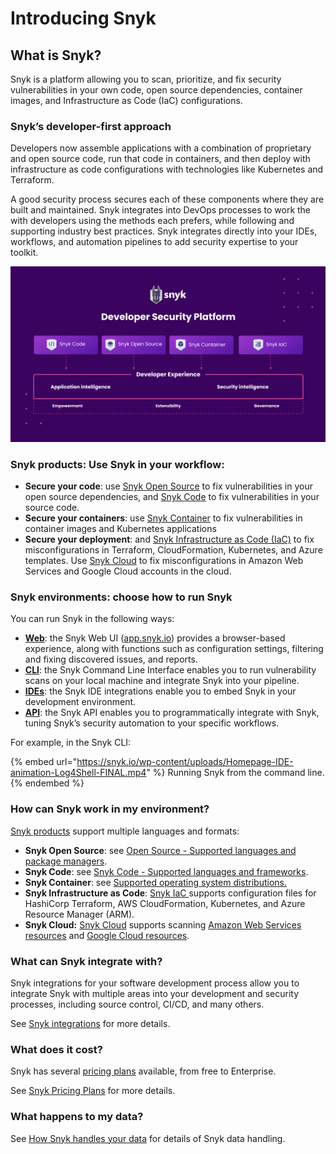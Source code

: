 # Introducing Snyk

## What is Snyk?

Snyk is a platform allowing you to scan, prioritize, and fix security vulnerabilities in your own code, open source dependencies, container images, and Infrastructure as Code (IaC) configurations.

### Snyk’s developer-first approach

Developers now assemble applications with a combination of proprietary and open source code, run that code in containers, and then deploy with infrastructure as code configurations with technologies like Kubernetes and Terraform.

A good security process secures each of these components where they are built and maintained. Snyk integrates into DevOps processes to work the with developers using the methods each prefers, while following and supporting industry best practices. Snyk integrates directly into your IDEs, workflows, and automation pipelines to add security expertise to your toolkit.

![](<../../.gitbook/assets/image (70).png>)

### Snyk products: Use Snyk in your workflow:

* **Secure your code**: use [Snyk Open Source](../../products/snyk-open-source/) to fix vulnerabilities in your open source dependencies, and [Snyk Code](../../products/snyk-code/) to fix vulnerabilities in your source code.
* **Secure your containers**: use [Snyk Container](../../products/snyk-container/) to fix vulnerabilities in container images and Kubernetes applications
* **Secure your deployment**: and [Snyk Infrastructure as Code (IaC)](../../products/snyk-infrastructure-as-code/) to fix misconfigurations in Terraform, CloudFormation, Kubernetes, and Azure templates. Use [Snyk Cloud](../../products/snyk-cloud/) to fix misconfigurations in Amazon Web Services and Google Cloud accounts in the cloud.

### Snyk environments: choose how to run Snyk

You can run Snyk in the following ways:

* [**Web**](snyk-web-ui/): the Snyk Web UI ([app.snyk.io](https://app.snyk.io)) provides a browser-based experience, along with functions such as configuration settings, filtering and fixing discovered issues, and reports.
* [**CLI**](https://docs.snyk.io/snyk-cli): the Snyk Command Line Interface enables you to run vulnerability scans on your local machine and integrate Snyk into your pipeline.
* [**IDEs**](../../ide-tools/): the Snyk IDE integrations enable you to embed Snyk in your development environment.
* [**API**](https://support.snyk.io/hc/en-us/categories/360000665657-Snyk-API): the Snyk API enables you to programmatically integrate with Snyk, tuning Snyk’s security automation to your specific workflows.

For example, in the Snyk CLI:

{% embed url="https://snyk.io/wp-content/uploads/Homepage-IDE-animation-Log4Shell-FINAL.mp4" %}
Running Snyk from the command line.
{% endembed %}

### How can Snyk work in my environment?

[Snyk products](../broken-reference/) support multiple languages and formats:

* **Snyk Open Source**: see [Open Source - Supported languages and package managers](../../products/snyk-open-source/language-and-package-manager-support/).
* **Snyk Code**: see [Snyk Code - Supported languages and frameworks](../../products/snyk-code/snyk-code-language-and-framework-support.md).
* **Snyk Container**: see [Supported operating system distributions.](../../products/snyk-container/supported-operating-system-distributions.md)
* **Snyk Infrastructure as Code**: [Snyk IaC ](../../products/snyk-infrastructure-as-code/)supports configuration files for HashiCorp Terraform, AWS CloudFormation, Kubernetes, and Azure Resource Manager (ARM).
* **Snyk Cloud:** [Snyk Cloud](../../products/snyk-cloud/) supports scanning [Amazon Web Services resources](../../products/snyk-cloud/supported-aws-resources-for-snyk-cloud.md) and [Google Cloud resources](../../products/snyk-cloud/getting-started-with-snyk-cloud-google/).

### What can Snyk integrate with?

Snyk integrations for your software development process allow you to integrate Snyk with multiple areas into your development and security processes, including source control, CI/CD, and many others.

See [Snyk integrations](https://docs.snyk.io/integrations) for more details.

### **What does it cost?**

Snyk has several [pricing plans](https://snyk.io/plans/) available, from free to Enterprise.

See [Snyk Pricing Plans](../../snyk-processes/plans.md) for more details.

### What happens to my data?

See [How Snyk handles your data](https://docs.snyk.io/more-info/how-snyk-handles-your-data) for details of Snyk data handling.
